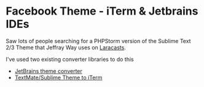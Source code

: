 # Facebook Theme - iTerm & Jetbrains IDEs

Saw lots of people searching for a PHPStorm version of the Sublime Text 2/3 Theme that Jeffray Way uses on [Laracasts](https://laracasts.com/).

I've used two existing converter libraries to do this
* [JetBrains theme converter]()
* [TextMate/Sublime Theme to iTerm]()

